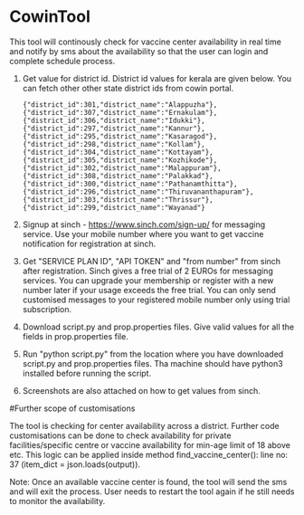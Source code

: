 # CowinTool

This tool will continously check for vaccine center availability in real time and notify by sms about the availability so that the user can login and complete schedule process.

1. Get value for district id. District id values for kerala are given below. You can fetch other other state district ids from cowin portal.

       {"district_id":301,"district_name":"Alappuzha"},{"district_id":307,"district_name":"Ernakulam"},{"district_id":306,"district_name":"Idukki"},          {"district_id":297,"district_name":"Kannur"},{"district_id":295,"district_name":"Kasaragod"},{"district_id":298,"district_name":"Kollam"},{"district_id":304,"district_name":"Kottayam"},{"district_id":305,"district_name":"Kozhikode"},{"district_id":302,"district_name":"Malappuram"},{"district_id":308,"district_name":"Palakkad"},{"district_id":300,"district_name":"Pathanamthitta"},{"district_id":296,"district_name":"Thiruvananthapuram"},  {"district_id":303,"district_name":"Thrissur"},{"district_id":299,"district_name":"Wayanad"}

2. Signup at sinch - https://www.sinch.com/sign-up/ for messaging service. Use your mobile number where you want to get vaccine notification for registration at sinch.

3. Get "SERVICE PLAN ID", "API TOKEN" and "from number" from sinch after registration. Sinch gives a free trial of 2 EUROs for messaging services. You can upgrade your membership or register with a new number later if your usage exceeds the free trial. You can only send customised messages to your registered mobile number only using trial subscription.

4. Download script.py and prop.properties files. Give valid values for all the fields in prop.properties file.

5. Run "python script.py" from the location where you have downloaded script.py and prop.properties files. Tha machine should have python3 installed before running the script.

6. Screenshots are also attached on how to get values from sinch.

#Further scope of customisations

The tool is checking for center availability across a district. Further code customisations can be done to check availability for private facilities/specific centre or vaccine availability for min-age limit of 18 above etc. This logic can be applied inside method find_vaccine_center(): line no: 37 (item_dict = json.loads(output)).

Note: Once an available vaccine center is found, the tool will send the sms and will exit the process. User needs to restart the tool again if he still needs to monitor the availability. 
